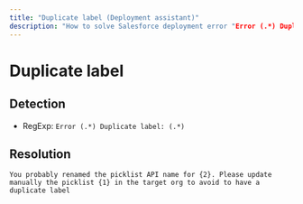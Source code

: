 ```yaml
---
title: "Duplicate label (Deployment assistant)"
description: "How to solve Salesforce deployment error "Error (.*) Duplicate label: (.*)""
---
```

<!-- markdownlint-disable MD013 -->
# Duplicate label

## Detection

- RegExp: `Error (.*) Duplicate label: (.*)`

## Resolution

```shell
You probably renamed the picklist API name for {2}. Please update manually the picklist {1} in the target org to avoid to have a duplicate label
```
